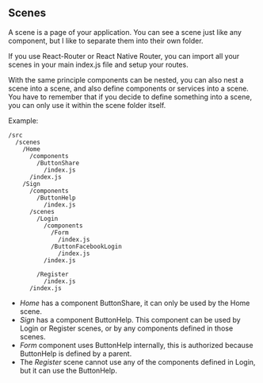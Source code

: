 ## Scenes

A scene is a page of your application. You can see a scene just like any component, but I like to separate them into their own folder.

If you use React-Router or React Native Router, you can import all your scenes in your main index.js file and setup your routes.

With the same principle components can be nested, you can also nest a scene into a scene, and also define components or services into a scene. You have to remember that if you decide to define something into a scene, you can only use it within the scene folder itself.

Example:

```
/src
  /scenes
    /Home
      /components
        /ButtonShare
          /index.js
      /index.js
    /Sign
      /components
        /ButtonHelp
          /index.js
      /scenes
        /Login
          /components
            /Form
              /index.js
            /ButtonFacebookLogin
              /index.js
          /index.js

        /Register
          /index.js
      /index.js
```

- *Home* has a component ButtonShare, it can only be used by the Home scene.
- *Sign* has a component ButtonHelp. This component can be used by Login or Register scenes, or by any components defined in those scenes.
- *Form* component uses ButtonHelp internally, this is authorized because ButtonHelp is defined by a parent.
- The *Register* scene cannot use any of the components defined in Login, but it can use the ButtonHelp.
